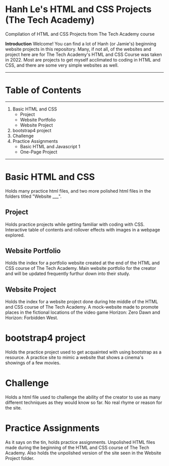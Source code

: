# Hanh Le's HTML and CSS Projects (The Tech Academy)
 Compilation of HTML and CSS Projects from The Tech Academy course

**Introduction**
Welcome! You can find a lot of Hanh (or Jamie's) beginning website projects in this repository. Many, if not all, of the websites and project here are for The Tech Academy's HTML and CSS Course was taken in 2022. Most are projects to get myself acclimated to coding in HTML and CSS, and there are some very simple websites as well. 

---

# Table of Contents
---
1. Basic HTML and CSS
    - Project
    - Website Portfolio
    - Website Project
2. bootstrap4 project
3. Challenge
4. Practice Assignments
    - Basic HTML and Javascript 1
    - One-Page Project

---

# Basic HTML and CSS
Holds many practice html files, and two more polished html files in the folders titled "Website ___".
## Project
Holds practice projects while getting familiar with coding with CSS. Interactive table of contents and rollover effects with images in a webpage explored.

## Website Portfolio
Holds the index for a portfolio website created at the end of the HTML and CSS course of The Tech Academy. Main website portfolio for the creator and will be updated frequently furthur down into their study.

## Website Project
Holds the index for a website project done during hte middle of the HTML and CSS course of The Tech Academy. A mock-website made to promote places in the fictional locations of the video game Horizon: Zero Dawn and Horizon: Forbidden West.

# bootstrap4 project
Holds the practice project used to get acquainted with using bootstrap as a resource. A practice site to mimic a website that shows a cinema's showings of a few movies.

# Challenge
Holds a html file used to challenge the ability of the creator to use as many different techniques as they would know so far. No real rhyme or reason for the site.

# Practice Assignments
As it says on the tin, holds practice assignments. Unpolished HTML files made during the beginning of the HTML and CSS course of The Tech Academy. Also holds the unpolished version of the site seen in the Website Project folder.
